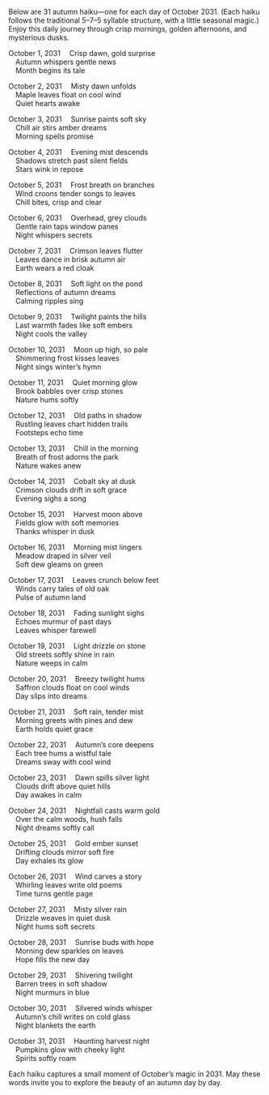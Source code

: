 Below are 31 autumn haiku—one for each day of October 2031. (Each haiku follows the traditional 5–7–5 syllable structure, with a little seasonal magic.) Enjoy this daily journey through crisp mornings, golden afternoons, and mysterious dusks.

October 1, 2031
 Crisp dawn, gold surprise  
 Autumn whispers gentle news  
 Month begins its tale

October 2, 2031
 Misty dawn unfolds  
 Maple leaves float on cool wind  
 Quiet hearts awake

October 3, 2031
 Sunrise paints soft sky  
 Chill air stirs amber dreams  
 Morning spells promise

October 4, 2031
 Evening mist descends  
 Shadows stretch past silent fields  
 Stars wink in repose

October 5, 2031
 Frost breath on branches  
 Wind croons tender songs to leaves  
 Chill bites, crisp and clear

October 6, 2031
 Overhead, grey clouds  
 Gentle rain taps window panes  
 Night whispers secrets

October 7, 2031
 Crimson leaves flutter  
 Leaves dance in brisk autumn air  
 Earth wears a red cloak

October 8, 2031
 Soft light on the pond  
 Reflections of autumn dreams  
 Calming ripples sing

October 9, 2031
 Twilight paints the hills  
 Last warmth fades like soft embers  
 Night cools the valley

October 10, 2031
 Moon up high, so pale  
 Shimmering frost kisses leaves  
 Night sings winter’s hymn

October 11, 2031
 Quiet morning glow  
 Brook babbles over crisp stones  
 Nature hums softly

October 12, 2031
 Old paths in shadow  
 Rustling leaves chart hidden trails  
 Footsteps echo time

October 13, 2031
 Chill in the morning  
 Breath of frost adorns the park  
 Nature wakes anew

October 14, 2031
 Cobalt sky at dusk  
 Crimson clouds drift in soft grace  
 Evening sighs a song

October 15, 2031
 Harvest moon above  
 Fields glow with soft memories  
 Thanks whisper in dusk

October 16, 2031
 Morning mist lingers  
 Meadow draped in silver veil  
 Soft dew gleams on green

October 17, 2031
 Leaves crunch below feet  
 Winds carry tales of old oak  
 Pulse of autumn land

October 18, 2031
 Fading sunlight sighs  
 Echoes murmur of past days  
 Leaves whisper farewell

October 19, 2031
 Light drizzle on stone  
 Old streets softly shine in rain  
 Nature weeps in calm

October 20, 2031
 Breezy twilight hums  
 Saffron clouds float on cool winds  
 Day slips into dreams

October 21, 2031
 Soft rain, tender mist  
 Morning greets with pines and dew  
 Earth holds quiet grace

October 22, 2031
 Autumn’s core deepens  
 Each tree hums a wistful tale  
 Dreams sway with cool wind

October 23, 2031
 Dawn spills silver light  
 Clouds drift above quiet hills  
 Day awakes in calm

October 24, 2031
 Nightfall casts warm gold  
 Over the calm woods, hush falls  
 Night dreams softly call

October 25, 2031
 Gold ember sunset  
 Drifting clouds mirror soft fire  
 Day exhales its glow

October 26, 2031
 Wind carves a story  
 Whirling leaves write old poems  
 Time turns gentle page

October 27, 2031
 Misty silver rain  
 Drizzle weaves in quiet dusk  
 Night hums soft secrets

October 28, 2031
 Sunrise buds with hope  
 Morning dew sparkles on leaves  
 Hope fills the new day

October 29, 2031
 Shivering twilight  
 Barren trees in soft shadow  
 Night murmurs in blue

October 30, 2031
 Silvered winds whisper  
 Autumn’s chill writes on cold glass  
 Night blankets the earth

October 31, 2031
 Haunting harvest night  
 Pumpkins glow with cheeky light  
 Spirits softly roam

Each haiku captures a small moment of October’s magic in 2031. May these words invite you to explore the beauty of an autumn day by day.
